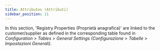 ```yaml
---
title: Attributes (Attributi)
sidebar_position: 11
---
```


In this section, 'Registry Properties (Proprietà anagrafica)' are linked to the customer/supplier as defined in the corresponding table found in *Configuration > Tables > General Settings (Configurazione > Tabelle > Impostazioni Generali)*.